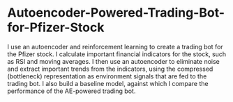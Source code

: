 # Autoencoder-Powered-Trading-Bot-for-Pfizer-Stock

I use an autoencoder and reinforcement learning to create a trading bot for the Pfizer stock. I calculate important financial indicators for the stock, such as RSI and moving averages. I then use an autoencoder to eliminate noise and extract important trends from the indicators, using the compressed (bottleneck) representation as environment signals that are fed to the trading bot. I also build a baseline model, against which I compare the performance of the AE-powered trading bot.
